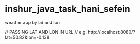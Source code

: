 # inshur_java_task_hani_sefein
weather app by lat and lon

  // PASSING LAT AND LON IN URL
  // e.g. http://localhost:8080/?lat=50.82&lon=-0.138
